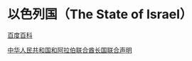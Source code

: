 # 以色列国（The State of Israel）

[百度百科](https://baike.baidu.com/item/%E4%BB%A5%E8%89%B2%E5%88%97/215548)

[中华人民共和国和阿拉伯联合酋长国联合声明](http://www.dangjian.com/shouye/dangjianyaowen/202406/t20240603_6782758.shtml)

